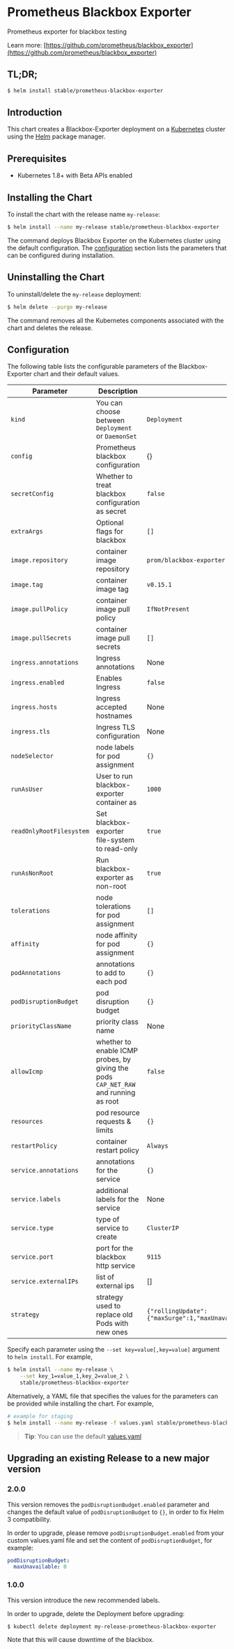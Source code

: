 # Prometheus Blackbox Exporter

Prometheus exporter for blackbox testing

Learn more: [https://github.com/prometheus/blackbox_exporter](https://github.com/prometheus/blackbox_exporter)

## TL;DR;

```bash
$ helm install stable/prometheus-blackbox-exporter
```

## Introduction

This chart creates a Blackbox-Exporter deployment on a [Kubernetes](http://kubernetes.io) cluster using the [Helm](https://helm.sh) package manager.

## Prerequisites

- Kubernetes 1.8+ with Beta APIs enabled

## Installing the Chart

To install the chart with the release name `my-release`:

```bash
$ helm install --name my-release stable/prometheus-blackbox-exporter
```

The command deploys Blackbox Exporter on the Kubernetes cluster using the default configuration. The [configuration](#configuration) section lists the parameters that can be configured during installation.

## Uninstalling the Chart

To uninstall/delete the `my-release` deployment:

```bash
$ helm delete --purge my-release
```
The command removes all the Kubernetes components associated with the chart and deletes the release.

## Configuration

The following table lists the configurable parameters of the Blackbox-Exporter chart and their default values.

| Parameter                                 | Description                                                                      | Default                                                                      |
| ----------------------------------------- | -------------------------------------------------------------------------------- | ---------------------------------------------------------------------------- |
| `kind`                                    | You can choose between `Deployment` or `DaemonSet`                               | `Deployment`                                                                 |
| `config`                                  | Prometheus blackbox configuration                                                | {}                                                                           |
| `secretConfig`                            | Whether to treat blackbox configuration as secret                                | `false`                                                                      |
| `extraArgs`                               | Optional flags for blackbox                                                      | `[]`                                                                         |
| `image.repository`                        | container image repository                                                       | `prom/blackbox-exporter`                                                     |
| `image.tag`                               | container image tag                                                              | `v0.15.1`                                                                    |
| `image.pullPolicy`                        | container image pull policy                                                      | `IfNotPresent`                                                               |
| `image.pullSecrets`                       | container image pull secrets                                                     | `[]`                                                                         |
| `ingress.annotations`                     | Ingress annotations                                                              | None                                                                         |
| `ingress.enabled`                         | Enables Ingress                                                                  | `false`                                                                      |
| `ingress.hosts`                           | Ingress accepted hostnames                                                       | None                                                                         |
| `ingress.tls`                             | Ingress TLS configuration                                                        | None                                                                         |
| `nodeSelector`                            | node labels for pod assignment                                                   | `{}`                                                                         |
| `runAsUser`                               | User to run blackbox-exporter container as                                       | `1000`                                                                       |
| `readOnlyRootFilesystem`                  | Set blackbox-exporter file-system to read-only                                   | `true`                                                                       |
| `runAsNonRoot`                            | Run blackbox-exporter as non-root                                                | `true`                                                                       |
| `tolerations`                             | node tolerations for pod assignment                                              | `[]`                                                                         |
| `affinity`                                | node affinity for pod assignment                                                 | `{}`                                                                         |
| `podAnnotations`                          | annotations to add to each pod                                                   | `{}`                                                                         |
| `podDisruptionBudget`                     | pod disruption budget                                                            | `{}`                                                                         |
| `priorityClassName`                       | priority class name                                                              | None                                                                         |
| `allowIcmp`                               | whether to enable ICMP probes, by giving the pods `CAP_NET_RAW` and running as root | `false`                                                                   |
| `resources`                               | pod resource requests & limits                                                   | `{}`                                                                         |
| `restartPolicy`                           | container restart policy                                                         | `Always`                                                                     |
| `service.annotations`                     | annotations for the service                                                      | `{}`                                                                         |
| `service.labels`                          | additional labels for the service                                                | None                                                                         |
| `service.type`                            | type of service to create                                                        | `ClusterIP`                                                                  |
| `service.port`                            | port for the blackbox http service                                               | `9115`                                                                       |
| `service.externalIPs`                     | list of external ips                                                             | []                                                                           |
| `strategy`                                | strategy used to replace old Pods with new ones                                  | `{"rollingUpdate":{"maxSurge":1,"maxUnavailable":0},"type":"RollingUpdate"}` |

Specify each parameter using the `--set key=value[,key=value]` argument to `helm install`. For example,

```bash
$ helm install --name my-release \
    --set key_1=value_1,key_2=value_2 \
    stable/prometheus-blackbox-exporter
```

Alternatively, a YAML file that specifies the values for the parameters can be provided while installing the chart. For example,

```bash
# example for staging
$ helm install --name my-release -f values.yaml stable/prometheus-blackbox-exporter
```

> **Tip**: You can use the default [values.yaml](values.yaml)

## Upgrading an existing Release to a new major version

### 2.0.0

This version removes the `podDisruptionBudget.enabled` parameter and changes the default value of `podDisruptionBudget` to `{}`, in order to fix Helm 3 compatibility.

In order to upgrade, please remove `podDisruptionBudget.enabled` from your custom values.yaml file and set the content of `podDisruptionBudget`, for example:
```yaml
podDisruptionBudget:
  maxUnavailable: 0
```

### 1.0.0

This version introduce the new recommended labels.

In order to upgrade, delete the Deployment before upgrading:
```bash
$ kubectl delete deployment my-release-prometheus-blackbox-exporter
```

Note that this will cause downtime of the blackbox.
